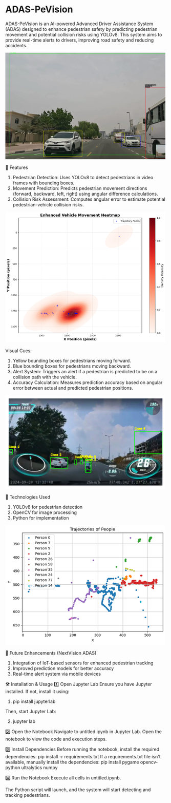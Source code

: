 # ADAS-PeVision
ADAS-PeVision is an AI-powered Advanced Driver Assistance System (ADAS) designed to enhance pedestrian safety by predicting pedestrian movement and potential collision risks using YOLOv8. This system aims to provide real-time alerts to drivers, improving road safety and reducing accidents.

<img src="Model.png" alt="ADAS-PeVision Demo" width="500">

🚀 Features
1. Pedestrian Detection: Uses YOLOv8 to detect pedestrians in video frames with bounding boxes.
2. Movement Prediction: Predicts pedestrian movement directions (forward, backward, left, right) using angular difference calculations.
3. Collision Risk Assessment: Computes angular error to estimate potential pedestrian-vehicle collision risks.
   
<img src="heatmap.png" alt="ADAS-PeVision Demo" width="500">

Visual Cues:
1. Yellow bounding boxes for pedestrians moving forward.
2. Blue bounding boxes for pedestrians moving backward.
3. Alert System: Triggers an alert if a pedestrian is predicted to be on a collision path with the vehicle.
4. Accuracy Calculation: Measures prediction accuracy based on angular error between actual and predicted pedestrian positions.

<img src="classes.png" alt="ADAS-PeVision Demo" width="500">

🔧 Technologies Used
1. YOLOv8 for pedestrian detection
2. OpenCV for image processing
3. Python for implementation

<img src="download (1).png" alt="ADAS-PeVision Demo" width="500">

📌 Future Enhancements (NextVision ADAS)
1. Integration of IoT-based sensors for enhanced pedestrian tracking
2. Improved prediction models for better accuracy
3. Real-time alert system via mobile devices



🛠 Installation & Usage
1️⃣ Open Jupyter Lab
Ensure you have Jupyter installed. If not, install it using:

1. pip install jupyterlab

Then, start Jupyter Lab:

2. jupyter lab

2️⃣ Open the Notebook
Navigate to untitled.ipynb in Jupyter Lab.
Open the notebook to view the code and execution steps.

3️⃣ Install Dependencies
Before running the notebook, install the required dependencies:
pip install -r requirements.txt
If a requirements.txt file isn't available, manually install the dependencies:
pip install pygame opencv-python ultralytics numpy

4️⃣ Run the Notebook
Execute all cells in untitled.ipynb.

The Python script will launch, and the system will start detecting and tracking pedestrians.
